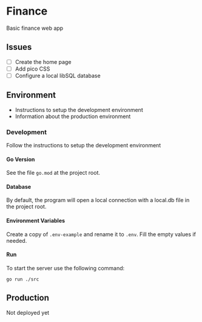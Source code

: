 # Finance
Basic finance web app

## Issues

- [ ] Create the home page
- [ ] Add pico CSS  
- [ ] Configure a local libSQL database  

## Environment

- Instructions to setup the development environment
- Information about the production environment

### Development

Follow the instructions to setup the development environment

#### Go Version

See the file `go.mod` at the project root.

#### Database

By default, the program will open a local connection with a local.db file in the project root.

#### Environment Variables

Create a copy of `.env-example` and rename it to `.env`. Fill the empty values if needed.

#### Run

To start the server use the following command:

```
go run ./src
```

## Production

Not deployed yet